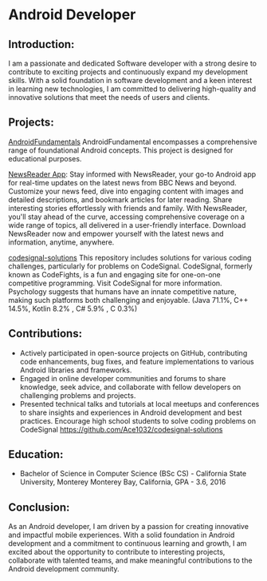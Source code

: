 
# Android Developer

## Introduction:
I am a passionate and dedicated Software developer with a strong desire to contribute to exciting projects and continuously expand my development skills. With a solid foundation in software development and a keen interest in learning new technologies, I am committed to delivering high-quality and innovative solutions that meet the needs of users and clients.


## Projects:
[AndroidFundamentals](https://github.com/Ace1032/AndroidFundamentals)
AndroidFundamental encompasses a comprehensive range of foundational Android concepts. This project is designed for educational purposes.

[NewsReader App](https://github.com/Ace1032/NewsApplication): Stay informed with NewsReader, your go-to Android app for real-time updates on the latest news from BBC News and beyond. Customize your news feed, dive into engaging content with images and detailed descriptions, and bookmark articles for later reading. Share interesting stories effortlessly with friends and family. With NewsReader, you'll stay ahead of the curve, accessing comprehensive coverage on a wide range of topics, all delivered in a user-friendly interface. Download NewsReader now and empower yourself with the latest news and information, anytime, anywhere.

[codesignal-solutions](https://github.com/Ace1032/codesignal-solutions)
This repository includes solutions for various coding challenges, particularly for problems on CodeSignal. CodeSignal, formerly known as CodeFights, is a fun and engaging site for one-on-one competitive programming. Visit CodeSignal for more information. Psychology suggests that humans have an innate competitive nature, making such platforms both challenging and enjoyable. 
(Java 71.1%, C++ 14.5%, Kotlin 8.2% , C# 5.9% , C 0.3%)

## Contributions:
- Actively participated in open-source projects on GitHub, contributing code enhancements, bug fixes, and feature implementations to various Android libraries and frameworks.
- Engaged in online developer communities and forums to share knowledge, seek advice, and collaborate with fellow developers on challenging problems and projects.
- Presented technical talks and tutorials at local meetups and conferences to share insights and experiences in Android development and best practices. Encourage high school students to solve coding problems on CodeSignal https://github.com/Ace1032/codesignal-solutions

## Education:
- Bachelor of Science in Computer Science (BSc CS) - California State University, Monterey Monterey Bay,  California, GPA - 3.6, 2016



## Conclusion:
As an Android developer, I am driven by a passion for creating innovative and impactful mobile experiences. With a solid foundation in Android development and a commitment to continuous learning and growth, I am excited about the opportunity to contribute to interesting projects, collaborate with talented teams, and make meaningful contributions to the Android development community.

